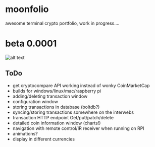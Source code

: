 # moonfolio
awesome terminal crypto portfolio, work in progress....

# beta 0.0001
![alt text](https://github.com/tebben/moonfolio/raw/master/files/screenshots/beta01.jpg)

## ToDo
- get cryptocompare API working instead of wonky CoinMarketCap
- builds for windows/linux/mac/raspberry pi
- adding/deleting transaction window
- configuration window
- storing transactions in database (boltdb?)
- syncing/storing transactions somewhere on the interwebs
- transaction HTTP endpoint Get/put/patch/delete
- detailed coin information window (charts!)
- navigation with remote control/IR receiver when running on RPI
- animations?
- display in different currencies
